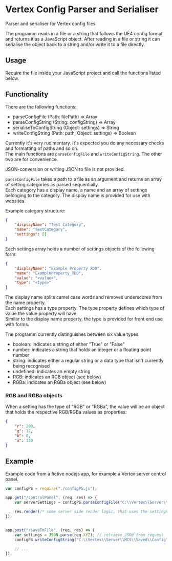 # Vertex Config Parser and Serialiser

Parser and serialiser for Vertex config files.

The programm reads in a file or a string that follows the UE4 config format and returns it as a JavaScript object.
After reading in a file or string it can serialise the object back to a string and/or write it to a file directly.

## Usage

Require the file inside your JavaScript project and call the functions listed below.

## Functionality
There are the following functions:

* parseConfigFile (Path: filePath) => Array
* parseConfigString (String: configString) => Array
* serialiseToConfigString (Object: settings) => String
* writeConfigString (Path: path, Object: settings) => Boolean

Currently it's very rudimentary. It's expected you do any necessary checks and formatting of paths and so on.    
The main functions are `parseConfigFile` and `writeConfigString`. The other two are for convenience.

JSON-conversion or writing JSON to file is not provided.

`parseConfigFile` takes a path to a file as an argument and returns an array of setting categories as parsed sequentially.    
Each category has a display name, a name and an array of settings belonging to the category. The display name is provided for use with websites.

Example category structure:
```json
{
    "displayName": "Test Category",
    "name": "TestCategory",
    "settings": []
}
```

Each settings array holds a number of settings objects of the following form:
```json
{
    "displayName": "Example Property XDD",
    "name": "ExampleProperty_XDD",
    "value": "<value>",
    "type": "<type>"
}
```

The display name splits camel case words and removes underscores from the name property.     
Each settings has a type property. The type property defines which type of value the value property will have.    
Similar to the display name property, the type is provided for front end use with forms.

The programm currently distinguishes between six value types:
* boolean:      indicates a string of either "True" or "False"
* number:       indicates a string that holds an integer or a floating point number
* string:       indicates either a regular string or a data type that isn't currently being recognised
* undefined:    indicates an empty string
* RGB:          indicates an RGB object (see below)
* RGBa:         indicates an RGBa object (see below)

### RGB and RGBa objects

When a setting has the type of "RGB" or "RGBa", the value will be an object that holds the respective RGB/RGBa values as properties:
```json
{
    "r": 200,
    "g": 12,
    "b": 0,
    "a": 120
}
```

## Example

Example code from a fictive nodejs app, for example a Vertex server control panel.

```js
var configPS = require("./configPS.js");

app.get("/controlPanel", (req, res) => {
    var serverSettings = configPS.parseConfigFile("C:\\Vertex\\Server\\MCS\\Saved\\Config\\WindowsServer\\Game.ini");

    res.render(/* some server side render logic, that uses the settings */);
});


app.post("/saveToFile", (req, res) => {
    var settings = JSON.parse(req.XYZ); // retrieve JSON from request
    configPS.writeConfigString("C:\\Vertex\\Server\\MCS\\Saved\\Config\\WindowsServer\\Game.ini", settings);

    // ...
});
```